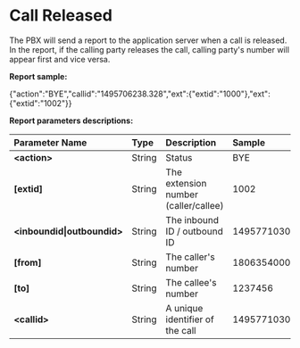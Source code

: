# Call Released

The PBX will send a report to the application server when a call is released. In the report, if the calling party releases the call,  calling party's number will appear first and vice versa.

**Report sample:**

{"action":"BYE","callid":"1495706238.328","ext":{"extid":"1000"},"ext":{"extid":"1002"}}

**Report parameters descriptions:**

| **Parameter Name** | **Type** | **Description** | **Sample** |
| :--- | :--- | :--- | :--- |
| **&lt;action&gt;** | String | Status | BYE |
| **\[extid\]** | String | The extension number \(caller/callee\) | 1002 |
| **&lt;inboundid&#124;outboundid&gt;** | String | The inbound ID / outbound ID | 1495771030.366 |
| **\[from\]** | String | The caller's number | 1806354000 |
| **\[to\]** | String | The callee's number | 1237456 |
| **&lt;callid&gt;** | String | A unique identifier of the call | 1495771030.365 |



